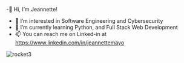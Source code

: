 

-👋 Hi, I’m Jeannette!
- 👀 I’m interested in Software Engineering and Cybersecurity
- 🌱 I’m currently learning Python, and Full Stack Web Development
- 📫 You can reach me on Linked-in at https://www.linkedin.com/in/jeannettemayo

<!---
JeannetteMayo/JeannetteMayo is a ✨ special ✨ repository because its `README.md` (this file) appears on your GitHub profile.
You can click the Preview link to take a look at your changes.
--->

![rocket3](https://user-images.githubusercontent.com/65695953/178911657-9e2f3238-12a6-4cd8-b0fe-4b300fad3a89.jpg)
